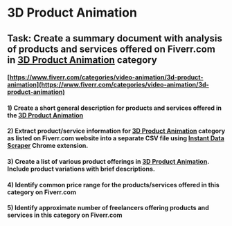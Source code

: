 # 3D Product Animation
## Task: Create a summary document with analysis of products and services offered on Fiverr.com in [3D Product Animation](https://www.fiverr.com/categories/video-animation/3d-product-animation) category
#### [https://www.fiverr.com/categories/video-animation/3d-product-animation](https://www.fiverr.com/categories/video-animation/3d-product-animation)
#### 1) Create a short general description for products and services offered in the [3D Product Animation](https://www.fiverr.com/categories/video-animation/3d-product-animation)
#### 2) Extract product/service information for [3D Product Animation](https://www.fiverr.com/categories/video-animation/3d-product-animation) category as listed on Fiverr.com website into a separate CSV file using [Instant Data Scraper](https://chrome.google.com/webstore/detail/instant-data-scraper/ofaokhiedipichpaobibbnahnkdoiiah) Chrome extension.
#### 3) Create a list of various product offerings in [3D Product Animation](https://www.fiverr.com/categories/video-animation/3d-product-animation). Include product variations with brief descriptions.
#### 4) Identify common price range for the products/services offered in this category on Fiverr.com
#### 5) Identify approximate number of freelancers offering products and services in this category on Fiverr.com
